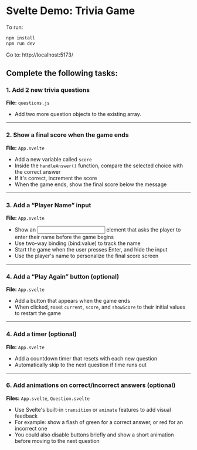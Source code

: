 # Svelte Demo: Trivia Game

To run:
```bash
npm install
npm run dev
```

Go to: http://localhost:5173/

## Complete the following tasks:

### 1. Add 2 new trivia questions
**File:** `questions.js`  
- Add two more question objects to the existing array.

---

### 2. Show a final score when the game ends  
**File:** `App.svelte`  
- Add a new variable called `score`  
- Inside the `handleAnswer()` function, compare the selected choice with the correct answer  
- If it's correct, increment the score  
- When the game ends, show the final score below the message

---

### 3. Add a “Player Name” input  
**File:** `App.svelte`  
- Show an <input> element that asks the player to enter their name before the game begins
- Use two-way binding (bind:value) to track the name
- Start the game when the user presses Enter, and hide the input
- Use the player's name to personalize the final score screen

---

### 4. Add a “Play Again” button (optional)
**File:** `App.svelte`  
- Add a button that appears when the game ends  
- When clicked, reset `current`, `score`, and `showScore` to their initial values to restart the game

---

### 4. Add a timer (optional)
**File:** `App.svelte`  
- Add a countdown timer that resets with each new question  
- Automatically skip to the next question if time runs out

---

### 6. Add animations on correct/incorrect answers (optional)
**Files:** `App.svelte`, `Question.svelte`  
- Use Svelte's built-in `transition` or `animate` features to add visual feedback  
- For example: show a flash of green for a correct answer, or red for an incorrect one  
- You could also disable buttons briefly and show a short animation before moving to the next question

